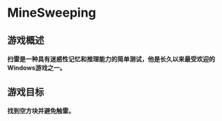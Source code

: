 # MineSweeping
## 游戏概述
#### 扫雷是一种具有迷惑性记忆和推理能力的简单测试，他是长久以来最受欢迎的Windows游戏之一。

## 游戏目标
#### 找到空方块并避免触雷。
